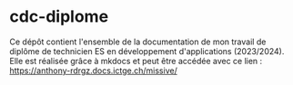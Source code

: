 # cdc-diplome

Ce dépôt contient l'ensemble de la documentation de mon travail de diplôme de technicien ES en développement d'applications (2023/2024). Elle est réalisée grâce à mkdocs et peut être accédée avec ce lien : <https://anthony-rdrgz.docs.ictge.ch/missive/>
